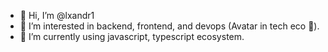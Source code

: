 - 👋 Hi, I’m @lxandr1
- 👀 I’m interested in backend, frontend, and devops (Avatar in tech eco 🤣).
- 🌱 I’m currently using javascript, typescript ecosystem.
<!-- - 💞️ I’m looking to collaborate on ... -->
<!-- - 📫 How to reach me ... -->

<!---
lxandr1/lxandr1 is a ✨ special ✨ repository because its `README.md` (this file) appears on your GitHub profile.
You can click the Preview link to take a look at your changes.
--->
